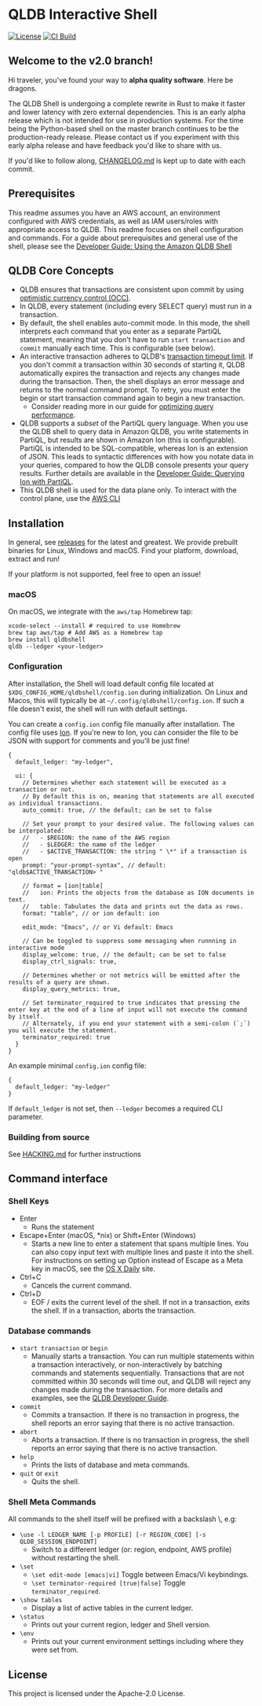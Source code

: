 # QLDB Interactive Shell

[![License](https://img.shields.io/hexpm/l/plug.svg)](https://github.com/awslabs/amazon-qldb-shell/blob/main/LICENSE)
[![CI Build](https://github.com/awslabs/amazon-qldb-shell/workflows/CI%20Build/badge.svg)](https://github.com/awslabs/amazon-qldb-shell/actions?query=workflow%3A%22CI+Build%22)

## Welcome to the v2.0 branch!

Hi traveler, you've found your way to **alpha quality software**. Here be
dragons.

The QLDB Shell is undergoing a complete rewrite in Rust to make it faster and
lower latency with zero external dependencies. This is an early alpha release
which is not intended for use in production systems. For the time being the
Python-based shell on the master branch continues to be the production-ready
release. Please contact us if you experiment with this early alpha release and
have feedback you'd like to share with us.

If you'd like to follow along, [CHANGELOG.md](CHANGELOG.md) is kept up to date
with each commit.

## Prerequisites

This readme assumes you have an AWS account, an environment configured with AWS credentials, as well as IAM users/roles with appropriate access to QLDB. This readme focuses on shell configuration and commands. For a guide about prerequisites and general use of the shell, please see the [Developer Guide: Using the Amazon QLDB Shell](https://docs.aws.amazon.com/qldb/latest/developerguide/data-shell.html)

## QLDB Core Concepts

- QLDB ensures that transactions are consistent upon commit by using [optimistic currency control (OCC)](https://docs.aws.amazon.com/qldb/latest/developerguide/concurrency.html#concurrency.occ).
- In QLDB, every statement (including every SELECT query) must run in a transaction.
- By default, the shell enables auto-commit mode. In this mode, the shell interprets each command that you enter as a separate PartiQL statement, meaning that you don't have to run `start transaction` and `commit` manually each time. This is configurable (see below).
- An interactive transaction adheres to QLDB's [transaction timeout limit](https://docs.aws.amazon.com/qldb/latest/developerguide/limits.html#limits.fixed). If you don't commit a transaction within 30 seconds of starting it, QLDB automatically expires the transaction and rejects any changes made during the transaction. Then, the shell displays an error message and returns to the normal command prompt. To retry, you must enter the begin or start transaction command again to begin a new transaction.
  - Consider reading more in our guide for [optimizing query performance](https://docs.aws.amazon.com/qldb/latest/developerguide/working.optimize.html).
- QLDB supports a _subset_ of the PartiQL query language. When you use the QLDB shell to query data in Amazon QLDB, you write statements in PartiQL, but results are shown in Amazon Ion (this is configurable). PartiQL is intended to be SQL-compatible, whereas Ion is an extension of JSON. This leads to syntactic differences with how you notate data in your queries, compared to how the QLDB console presents your query results. Further details are available in the [Developer Guide: Querying Ion with PartiQL](https://docs.aws.amazon.com/qldb/latest/developerguide/ql-reference.query.html).
- This QLDB shell is used for the data plane only. To interact with the control plane, use the [AWS CLI](https://docs.aws.amazon.com/qldb/latest/developerguide/Tools.CLI.html)

## Installation

In general, see [releases][releases] for the latest and greatest. We provide
prebuilt binaries for Linux, Windows and macOS. Find your platform, download,
extract and run!

If your platform is not supported, feel free to open an issue!

[releases]: https://github.com/awslabs/amazon-qldb-shell/releases

### macOS

On macOS, we integrate with the `aws/tap` Homebrew tap:

```
xcode-select --install # required to use Homebrew
brew tap aws/tap # Add AWS as a Homebrew tap
brew install qldbshell
qldb --ledger <your-ledger>
```

### Configuration

After installation, the Shell will load default config file located at
`$XDG_CONFIG_HOME/qldbshell/config.ion` during initialization. On Linux and
Macos, this will typically be at `~/.config/qldbshell/config.ion`. If such a
file doesn't exist, the shell will run with default settings.

You can create a `config.ion` config file manually after installation. The
config file uses [Ion][ion]. If you're new to Ion, you can consider the file to
be JSON with support for comments and you'll be just fine!

```ion
{
  default_ledger: "my-ledger",

  ui: {
    // Determines whether each statement will be executed as a transaction or not.
    // By default this is on, meaning that statements are all executed as individual transactions.
    auto_commit: true, // the default; can be set to false

    // Set your prompt to your desired value. The following values can be interpolated:
    //   - $REGION: the name of the AWS region
    //   - $LEDGER: the name of the ledger
    //   - $ACTIVE_TRANSACTION: the string " \*" if a transaction is open
    prompt: "your-prompt-syntax", // default: "qldb$ACTIVE_TRANSACTION> "

    // format = [ion|table]
    //   ion: Prints the objects from the database as ION documents in text.
    //   table: Tabulates the data and prints out the data as rows.
    format: "table", // or ion default: ion

    edit_mode: "Emacs", // or Vi default: Emacs

    // Can be toggled to suppress some messaging when runnning in interactive mode
    display_welcome: true, // the default; can be set to false
    display_ctrl_signals: true,

    // Determines whether or not metrics will be emitted after the results of a query are shown.
    display_query_metrics: true,

    // Set terminator_required to true indicates that pressing the enter key at the end of a line of input will not execute the command by itself.
    // Alternately, if you end your statement with a semi-colon (`;`) you will execute the statement.
    terminator_required: true
  }
}
```

An example minimal `config.ion` config file:

```ion
{
  default_ledger: "my-ledger"
}
```

If `default_ledger` is not set, then `--ledger` becomes a required CLI parameter.

[ion]: https://amzn.github.io/ion-docs/

### Building from source

See [HACKING.md](HACKING.md) for further instructions

## Command interface

### Shell Keys

- Enter
  - Runs the statement
- Escape+Enter (macOS, \*nix) or Shift+Enter (Windows)
  - Starts a new line to enter a statement that spans multiple lines. You can also copy input text with multiple lines and paste it into the shell. For instructions on setting up Option instead of Escape as a Meta key in macOS, see the [OS X Daily](https://osxdaily.com/2013/02/01/use-option-as-meta-key-in-mac-os-x-terminal/) site.
- Ctrl+C
  - Cancels the current command.
- Ctrl+D
  - EOF / exits the current level of the shell. If not in a transaction, exits the shell. If in a transaction, aborts the transaction.

### Database commands

- `start transaction` or `begin`
  - Manually starts a transaction. You can run multiple statements within a transaction interactively, or non-interactively by batching commands and statements sequentially. Transactions that are not committed within 30 seconds will time out, and QLDB will reject any changes made during the transaction. For more details and examples, see the [QLDB Developer Guide](https://docs.aws.amazon.com/qldb/latest/developerguide/data-shell.html#data-shell-transactions).
- `commit`
  - Commits a transaction. If there is no transaction in progress, the shell reports an error saying that there is no active transaction.
- `abort`
  - Aborts a transaction. If there is no transaction in progress, the shell reports an error saying that there is no active transaction.
- `help`
  - Prints the lists of database and meta commands.
- `quit` or `exit`
  - Quits the shell.

### Shell Meta Commands

All commands to the shell itself will be prefixed with a backslash \\, e.g:

- `\use -l LEDGER_NAME [-p PROFILE] [-r REGION_CODE] [-s QLDB_SESSION_ENDPOINT]`
  - Switch to a different ledger (or: region, endpoint, AWS profile) without restarting the shell.
- `\set`
  - `\set edit-mode [emacs|vi]` Toggle between Emacs/Vi keybindings.
  - `\set terminator-required [true|false]` Toggle `terminator_required`.
- `\show tables`
  - Display a list of active tables in the current ledger.
- `\status`
  - Prints out your current region, ledger and Shell version.
- `\env`
  - Prints out your current environment settings including where they were set from.

## License

This project is licensed under the Apache-2.0 License.
